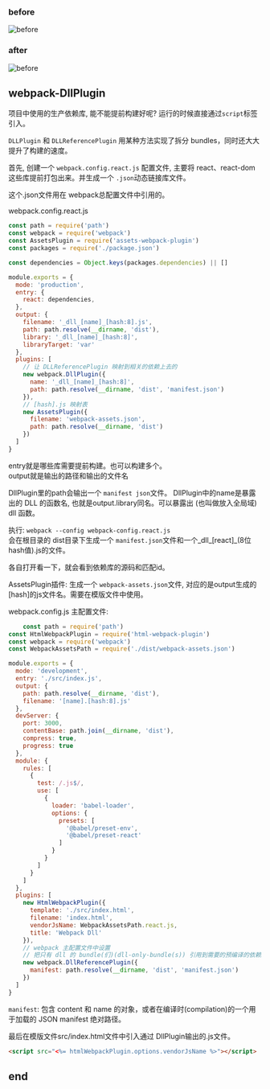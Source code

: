 ### before 
![before](https://qiqingfu.github.io/webpack-DllPlugin/image/before.png)

### after 
![before](https://qiqingfu.github.io/webpack-DllPlugin/image/after.png)

## webpack-DllPlugin
项目中使用的生产依赖库, 能不能提前构建好呢? 运行的时候直接通过`script`标签引入。 

`DLLPlugin` 和 `DLLReferencePlugin` 用某种方法实现了拆分 bundles，同时还大大提升了构建的速度。  


首先, 创建一个 `webpack.config.react.js` 配置文件, 主要将 react、react-dom这些库提前打包出来。并生成一个 `.json`动态链接库文件。 

这个.json文件用在 webpack总配置文件中引用的。  

webpack.config.react.js 
```javascript
const path = require('path')
const webpack = require('webpack')
const AssetsPlugin = require('assets-webpack-plugin')
const packages = require('./package.json')

const dependencies = Object.keys(packages.dependencies) || []

module.exports = {
  mode: 'production',
  entry: {
    react: dependencies,
  },
  output: {
    filename: '_dll_[name]_[hash:8].js',
    path: path.resolve(__dirname, 'dist'),
    library: '_dll_[name]_[hash:8]',
    libraryTarget: 'var'
  },
  plugins: [
    // 让 DLLReferencePlugin 映射到相关的依赖上去的
    new webpack.DllPlugin({
      name: '_dll_[name]_[hash:8]',
      path: path.resolve(__dirname, 'dist', 'manifest.json')
    }),
    // [hash].js 映射表
    new AssetsPlugin({
      filename: 'webpack-assets.json',
      path: path.resolve(__dirname, 'dist')
    })
  ]
}
``` 

entry就是哪些库需要提前构建。也可以构建多个。    
output就是输出的路径和输出的文件名  

DllPlugin里的path会输出一个 `manifest json`文件。 
DllPlugin中的name是暴露出的 DLL 的函数名, 也就是output.library同名。可以暴露出 (也叫做放入全局域) dll 函数。 

执行: `webpack --config webpack-config.react.js`  
会在根目录的 dist目录下生成一个 `manifest.json`文件和一个_dll_[react]_(8位hash值).js的文件。  

各自打开看一下，就会看到依赖库的源码和匹配id。  

AssetsPlugin插件: 生成一个 `webpack-assets.json`文件, 对应的是output生成的[hash]的js文件名。需要在模版文件中使用。  


webpack.config.js 主配置文件: 
```javascript
	const path = require('path')
const HtmlWebpackPlugin = require('html-webpack-plugin')
const webpack = require('webpack')
const WebpackAssetsPath = require('./dist/webpack-assets.json')

module.exports = {
  mode: 'development',
  entry: './src/index.js',
  output: {
    path: path.resolve(__dirname, 'dist'),
    filename: '[name].[hash:8].js'
  },
  devServer: {
    port: 3000,
    contentBase: path.join(__dirname, 'dist'),
    compress: true,
    progress: true
  },
  module: {
    rules: [
      {
        test: /.js$/,
        use: [
          {
            loader: 'babel-loader',
            options: {
              presets: [
                '@babel/preset-env',
                '@babel/preset-react'
              ]
            }
          }
        ]
      }
    ]
  },
  plugins: [
    new HtmlWebpackPlugin({
      template: './src/index.html',
      filename: 'index.html',
      vendorJsName: WebpackAssetsPath.react.js,
      title: 'Webpack Dll'
    }),
    // webpack 主配置文件中设置
    // 把只有 dll 的 bundle(们)(dll-only-bundle(s)) 引用到需要的预编译的依赖。
    new webpack.DllReferencePlugin({
      manifest: path.resolve(__dirname, 'dist', 'manifest.json')
    })
  ]
}
``` 

`manifest`: 包含 content 和 name 的对象，或者在编译时(compilation)的一个用于加载的 JSON manifest 绝对路径。 

最后在模版文件src/index.html文件中引入通过 DllPlugin输出的.js文件。 

```html
<script src="<%= htmlWebpackPlugin.options.vendorJsName %>"></script>
```  

## end



